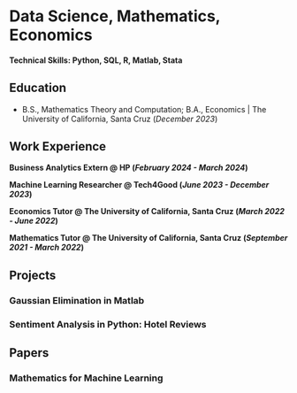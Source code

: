 # Data Science, Mathematics, Economics

#### Technical Skills: Python, SQL, R, Matlab, Stata

## Education 			        		
- B.S., Mathematics Theory and Computation; B.A., Economics | The University of California, Santa Cruz (_December 2023_)

## Work Experience
**Business Analytics Extern @ HP (_February 2024 - March 2024_)**

**Machine Learning Researcher @ Tech4Good (_June 2023 - December 2023_)**

**Economics Tutor @ The University of California, Santa Cruz (_March 2022 - June 2022_)**

**Mathematics Tutor @ The University of California, Santa Cruz (_September 2021 - March 2022_)**

## Projects
### Gaussian Elimination in Matlab

### Sentiment Analysis in Python: Hotel Reviews

## Papers
### Mathematics for Machine Learning
